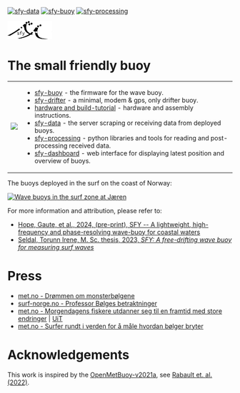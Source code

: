 [![sfy-data](https://github.com/gauteh/sfy/actions/workflows/sfy-data.yml/badge.svg)](https://github.com/gauteh/sfy/actions/workflows/sfy-data.yml)
[![sfy-buoy](https://github.com/gauteh/sfy/actions/workflows/sfy-buoy.yml/badge.svg)](https://github.com/gauteh/sfy/actions/workflows/sfy-buoy.yml)
[![sfy-processing](https://github.com/gauteh/sfy/actions/workflows/sfy-processing.yml/badge.svg)](https://github.com/gauteh/sfy/actions/workflows/sfy-processing.yml)

<img src="doc/logo/logo1.png" width="100px" />

# The small friendly buoy
<table>
    <tr>
        <td>
            <img src="https://arxiv.org/html/2401.02286v1/extracted/5326289/Fig01.png" />
        </td>
        <td>

* [sfy-buoy](sfy-buoy/) - the firmware for the wave buoy.
* [sfy-drifter](sfy-drifter/) - a minimal, modem & gps, only drifter buoy.
* [hardware and build-tutorial](hardware/Hardware.md) - hardware and assembly instructions.
* [sfy-data](sfy-data/) - the server scraping or receiving data from deployed
    buoys.
* [sfy-processing](sfy-processing/) - python libraries and tools for reading and post-processing received data.
* [sfy-dashboard](sfy-dashboard/) - web interface for displaying latest position
    and overview of buoys.
        </td>
    </tr>

</table>

The buoys deployed in the surf on the coast of Norway:

[![Wave buoys in the surf zone at Jæren](http://img.youtube.com/vi/qK1Di7pjYFI/0.jpg)](http://www.youtube.com/watch?v=qK1Di7pjYFI "Wave buoys in the surf zone at Jæren")

For more information and attribution, please refer to:
* [Hope, Gaute, et al., 2024, (pre-print), SFY -- A lightweight, high-frequency and phase-resolving wave-buoy for coastal waters](https://arxiv.org/abs/2401.02286)
* [Seldal, Torunn Irene, M. Sc. thesis, 2023, _SFY: A free-drifting wave buoy for measuring surf waves_](https://bora.uib.no/bora-xmlui/handle/11250/3072146)

# Press

* [met.no - Drømmen om monsterbølgene](https://www.met.no/nyhetsarkiv/drommen-om-monsterbolgene)
* [surf-norge.no - Professor Bølges betraktninger](https://surf-norge.no/intervju/professor_bolge/)
* [met.no - Morgendagens fiskere utdanner seg til en framtid med store endringer](https://www.met.no/nyhetsarkiv/morgendagens-fiskere-utdanner-seg-til-en-framtid-med-store-endringer) | [UiT](https://uit.no/nyheter/artikkel?p_document_id=847731)
* [met.no - Surfer rundt i verden for å måle hvordan bølger bryter](https://www.met.no/nyhetsarkiv/surfer-rundt-i-verden-for-a-male-hvordan-bolger-bryter)

# Acknowledgements

This work is inspired by the [OpenMetBuoy-v2021a](https://github.com/jerabaul29/OpenMetBuoy-v2021a), see [Rabault et. al. (2022)](https://www.mdpi.com/2076-3263/12/3/110).
